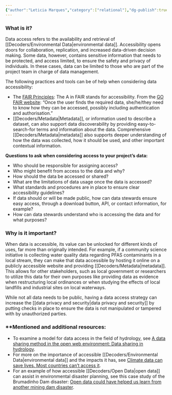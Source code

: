 ```yaml
---
{"author":"Leticia Marques","category":["relational"],"dg-publish":true,"tags":["#discoverability","#API","#FAIR","#datacollection","accessibility","sensitivedata","context","#hydrology"],"permalink":"/decoders/data-access/","dgPassFrontmatter":true}
---
```


### **What is it?** 

Data access refers to the availability and retrieval of [[Decoders/Environmental Data\|environmental data]]. Accessibility opens doors for collaboration, replication, and increased data-driven decision making. Some data, however, contains sensitive information that needs to be protected, and access limited, to ensure the safety and privacy of individuals. In these cases, data can be limited to those who are part of the project team in charge of data management. 

  
The following practices and tools can be of help when considering data accessibility:

- The [FAIR Principles](https://www.go-fair.org/fair-principles/): The A in FAIR stands for accessibility. From the [GO FAIR website](https://www.go-fair.org/fair-principles/): “Once the user finds the required data, she/he/they need to know how they can be accessed, possibly including authentication and authorisation.”
- [[Decoders/Metadata\|Metadata]], or information used to describe a dataset, can also support data discoverability by providing easy-to-search-for terms and information about the data. Comprehensive [[Decoders/Metadata\|metadata]] also supports deeper understanding of how the data was collected, how it should be used, and other important contextual information.


**Questions to ask when considering access to your project’s data:**
- Who should be responsible for assigning access?
- Who might benefit from access to the data and why? 
- How should the data be accessed or shared?
- What are the limitations of data usage once the data is accessed?
- What standards and procedures are in place to ensure clear accessibility guidelines?
- If data should or will be made public, how can data stewards ensure easy access, through a download button, API, or contact information, for example?
- How can data stewards understand who is accessing the data and for what purposes?

  

### **Why is it important?** 

When data is accessible, its value can be unlocked for different kinds of uses, far more than originally intended. For example, if a community science initiative is collecting water quality data regarding PFAS contaminants in a local stream, they can make that data accessible by hosting it online on a publicly accessible website and providing [[Decoders/Metadata\|metadata]]. This allows for other stakeholders, such as local government or researchers to utilize this data for their own purposes like providing data as evidence when restructuring local ordinances or when studying the effects of local landfills and industrial sites on local waterways.  

While not all data needs to be public, having a data access strategy can increase the [[data privacy and security\|data privacy and security]] by putting checks in place to ensure the data is not manipulated or tampered with by unauthorized parties. 

  

### **Mentioned and additional resources:

- To examine a model for data access in the field of hydrology, see [A data sharing method in the open web environment: Data sharing in hydrology](https://thelivinglib.org/a-data-sharing-method-in-the-open-web-environment-data-sharing-in-hydrology/). 
- For more on the importance of accessible [[Decoders/Environmental Data\|environmental data]] and the impacts it has, see [Climate data can save lives. Most countries can’t access it](https://thelivinglib.org/climate-data-can-save-lives-most-countries-cant-access-it/). 
- For an example of how accessible [[Decoders/Open Data\|open data]] can assist in environmental disaster planning, see this case study of the Brumadinho Dam disaster: [Open data could have helped us learn from another mining dam disaster](https://www.nature.com/articles/s41597-019-0063-0).
